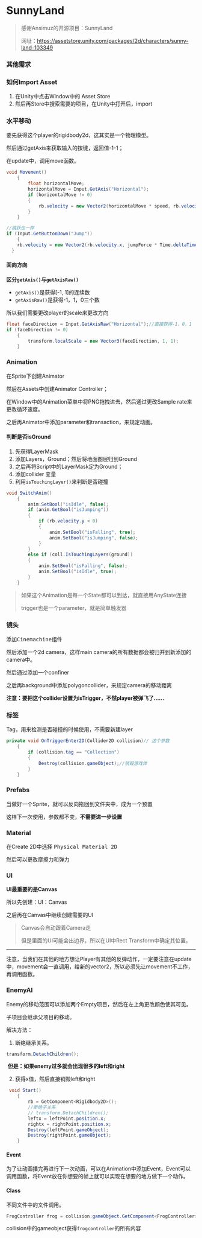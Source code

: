 # SunnyLand

>感谢Ansimuz的开源项目：SunnyLand
>
>网址：https://assetstore.unity.com/packages/2d/characters/sunny-land-103349

### 其他需求



### 如何Import Asset

1. 在Unity中点击Window中的 Asset Store
2. 然后再Store中搜索需要的项目，在Unity中打开后，import



### 水平移动

要先获得这个player的rigidbody2d，这其实是一个物理模型。

然后通过getAxis来获取输入的按键，返回值-1-1；

在update中，调用move函数。

```c#
void Movement()
    {
        float horizontalMove;
        horizontalMove = Input.GetAxis("Horizontal");
        if (horizontalMove != 0)
        {
            rb.velocity = new Vector2(horizontalMove * speed, rb.velocity.y);
        }
    }

//跳跃也一样
if (Input.GetButtonDown("Jump"))
	{
    rb.velocity = new Vector2(rb.velocity.x, jumpForce * Time.deltaTime);
  }
```

#### 面向方向

**区分`getAxis()`与`getAxisRaw()`**

* `getAxis()`是获得[-1, 1]的连续数
* `getAxisRaw()`是获得-1，1，0三个数



所以我们需要更改player的scale来更改方向

```c#
float faceDirection = Input.GetAxisRaw("Horizontal");//直接获得-1，0，1
if (faceDirection != 0)
	{
		transform.localScale = new Vector3(faceDirection, 1, 1);
	}
```



### Animation

在Sprite下创建Animator

然后在Assets中创建Animator Controller；

在Window中的Animation菜单中将PNG拖拽进去，然后通过更改Sample rate来更改循环速度。

之后再Animator中添加parameter和transaction，来规定动画。

#### 判断是否isGround

1. 先获得LayerMask
2. 添加Layers，Ground；然后将地面图层归到Ground
3. 之后再将Script中的LayerMask定为Ground；
4. 添加collider 变量
5. 利用`isTouchingLayer()`来判断是否碰撞

```c#
void SwitchAnim()
    {
        anim.SetBool("isIdle", false);
        if (anim.GetBool("isJumping"))
        {
            if (rb.velocity.y < 0)
            {
                anim.SetBool("isFalling", true);
                anim.SetBool("isJumping", false);
            }
        }
        else if (coll.IsTouchingLayers(ground))
        {
            anim.SetBool("isFalling", false);
            anim.SetBool("isIdle", true);
        }
    }
```



> 如果这个Animation是每一个State都可以到达，就直接用AnyState连接
>
> trigger也是一个parameter，就是简单触发器

### 镜头

添加<kbd>Cinemachine</kbd>组件

然后添加一个2d camera，这样main camera的所有数据都会被归并到新添加的camera中。

然后通过添加一个confiner

之后再background中添加polygoncollider，来规定camera的移动距离

**注意：要把这个collider设置为isTrigger，不然player被弹飞了……**



### 标签

Tag，用来检测是否碰撞的时候使用，不需要新建layer

```c#
private void OnTriggerEnter2D(Collider2D collision)// 这个参数
    {
        if (collision.tag == "Collection")
        {
            Destroy(collision.gameObject);//销毁游戏体
        }
    }
```



### Prefabs

当做好一个Sprite，就可以反向拖回到文件夹中，成为一个预置

这样下一次使用，参数都不变，**不需要进一步设置**



### Material

在Create 2D中选择 <kbd>Physical Material 2D</kbd>

然后可以更改摩擦力和弹力



### UI

**UI最重要的是Canvas**

所以先创建：UI：Canvas

之后再在Canvas中继续创建需要的UI

> Canvas会自动跟着Camera走
>
> 但是里面的UI可能会出边界，所以在UI中Rect Transform中确定其位置。

----



注意，当我们在其他的地方想让Player有其他的反弹动作，一定要注意在update中，movement会一直调用，给新的vector2，所以必须先让movement不工作，再调用函数。



### EnemyAI

Enemy的移动范围可以添加两个Empty项目，然后在左上角更改颜色使其可见。

子项目会继承父项目的移动。

解决方法：

1. 断绝继承关系。

```c#
transform.DetachChildren();
```

​	**但是：如果enemy过多就会出现很多的left和right**



2. 获得x值，然后直接销毁left和right

```c#
 void Start()
    {
        rb = GetComponent<Rigidbody2D>();
        //断绝子关系
        // transform.DetachChildren();
        leftx = leftPoint.position.x;
        rightx = rightPoint.position.x;
        Destroy(leftPoint.gameObject);
        Destroy(rightPoint.gameObject);
    }
```



#### Event

为了让动画播完再进行下一次动画，可以在Animation中添加Event，Event可以调用函数，将Event放在你想要的帧上就可以实现在想要的地方做下一个动作。



#### Class

不同文件中的文件调用。

```c#
FrogController frog = collision.gameObject.GetComponent<FrogController>()
```

collision中的gameobject获得`frogcontroller`的所有内容

